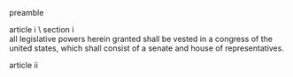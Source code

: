 preamble

article i \ section i<br>
all legislative powers herein granted shall be vested in a congress of the united states, which shall consist of a senate and house of representatives.

article ii

